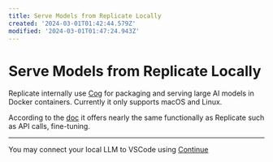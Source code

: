 ```yaml
---
title: Serve Models from Replicate Locally
created: '2024-03-01T01:42:44.579Z'
modified: '2024-03-01T01:47:24.943Z'
---
```


# Serve Models from Replicate Locally

Replicate internally use [Cog](https://github.com/replicate/cog) for packaging and serving large AI models in Docker containers. Currently it only supports macOS and Linux.

According to the [doc](https://cog.run/) it offers nearly the same functionally as Replicate such as API calls, fine-tuning.

---

You may connect your local LLM to VSCode using [Continue](https://continue.dev)
